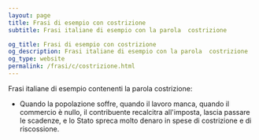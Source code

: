 ```yaml
---
layout: page
title: Frasi di esempio con costrizione 
subtitle: Frasi italiane di esempio con la parola  costrizione

og_title: Frasi di esempio con costrizione 
og_description: Frasi italiane di esempio con la parola  costrizione
og_type: website
permalink: /frasi/c/costrizione.html
---
```


Frasi italiane di esempio contenenti la parola costrizione:


- Quando la popolazione soffre, quando il lavoro manca, quando il commercio è nullo, il contribuente recalcitra all'imposta, lascia passare le scadenze, e lo Stato spreca molto denaro in spese di costrizione e di riscossione.

